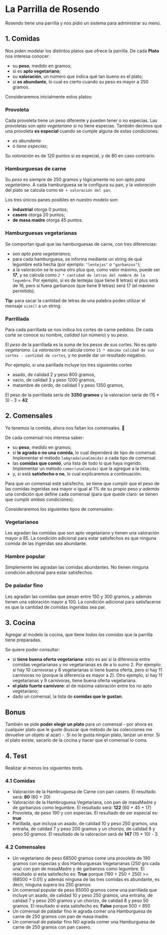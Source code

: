 # La Parrilla de Rosendo
Rosendo tiene una parrilla y nos pidió un sistema para administrar su menú.

## 1. Comidas
Nos piden modelar los distintos platos que ofrece la parrilla. De cada **Plato** nos interesa conocer:
* su **peso**, medido en gramos;
* si es **apto vegetariano**;
* su **valoración**, un número que indica qué tan bueno es el plato;
* si **es abundante**, lo cual es cierto cuando su peso es mayor a 250 gramos.

Consideraremos inicialmente estos platos:

### Provoleta
Cada provoleta tiene un peso diferente y pueden tener o no especias. Las provoletas son _apto vegetariano_ si no tiene especias.
También decimos que una provoleta **es especial** cuando se cumple alguna de estas condiciones:
* _es abundante_ 
* ó _tiene especias_;

Su _valoración_ es de 120 puntos si es especial, y de 80 en caso contrario. 

### Hamburguesas de carne
Su _peso_ es siempre de 250 gramos y lógicamente no son _apto para vegetariano_. 
A cada hamburguesa se le configura su pan, y la _valoración_ del plato se calcula como `60 + valoración del pan`. 

Los tres únicos panes posibles en nuestro modelo son:
* **industrial** otorga 0 puntos;
* **casero** otorga 20 puntos;
* **de masa madre** otorga 45 puntos.

### Hamburguesas vegetarianas
Se comportan igual que las hamburguesas de carne, con tres diferencias:
* son _apto para vegetarianos_;
* para cada hamburguesa, se informa mediante un string de qué legumbre está hecha (por ejemplo: `"lentejas"` o `"garbanzos"`);
* a la valoración se le suma otro plus que, como valor máximo, puede ser _**17**_, y se calcula como `2 * cantidad de letras del nombre de la legumbre`. Por ejemplo, si es de lentejas (que tiene 8 letras) el plus será de 16, pero si fuera garbanzos (que tiene 9 letras) será 17 (el máximo permitido). 

**Tip:** para sacar la cantidad de letras de una palabra podes utilizar el mensaje `size()` a un string. 
### Parrillada
Para cada parrillada se nos indica los cortes de carne pedidos. De cada corte se conoce su nombre, _calidad_ (un número) y su _peso_.

El _peso_ de la parrillada es la suma de los pesos de sus cortes. No es _apto vegetariano_. La _valoración_ se calcula como `15 * máxima calidad de sus cortes - cantidad de cortes`, y no puede dar un resultado negativo.

Por ejemplo, si una parillada incluye los tres siguientes cortes
* asado, de calidad 2 y peso 800 gramos,
* vacio, de calidad 3 y peso 1200 gramos,
* matambre de cerdo, de calidad 1 y peso 1350 gramos,

El peso de la parrillada sería de **3350 gramos** y la valoracion sería de (15 * 3) - 3 = **42**


## 2. Comensales
Ya tenemos la comida, ahora nos faltan los comensales. :fork_and_knife:

De cada comensal nos interesa saber: 
* su **peso**, medido en gramos;
* si **le agrada o no una comida**, lo cual dependerá de tipo de comensal. Implementar el método `leAgrada(unaComida)` a cada tipo de comensal.
* las **comidas que comió**, una lista de todo lo que haya ingerido. Implementar un método `comer(unaComida)` que la agregue a la lista;
* y, si está **satisfecho o no**, lo cual explicaremos a continuación.

Para que un comensal esté satisfecho, se tiene que cumplir que el peso de las comidas ingeridas sea mayor o igual al 1% de su propio peso _y además_ una condición que define cada comensal (para que quede claro: se tienen que cumplir _ambas_ condiciones).    

Consideraremos los siguientes tipos de comensales:

### Vegetarianos
Les agradan las comidas que son apto vegetariano y tienen una valoración mayor a 85. La condición adicional para estar satisfechos es que ninguna comida de las ingeridas sea abundante.

### Hambre popular
Simplemente les agradan las comidas abundantes. No tienen ninguna condición adicional para estar satisfechos.

### De paladar fino
Les agradan las comidas que pesan entre 150 y 300 gramos, y además tienen una valoración mayor a 100. La condición adicional para satisfacerse es que la cantidad de comidas ingeridas sea par. 

## 3. Cocina
Agregar al modelo la cocina, que tiene _todas las comidas_ que la parrilla tiene preparadas. 

Se quiere poder consultar:
* si **tiene buena oferta vegetariana**: esto es así si la diferencia entre comidas vegetarianas y no vegetarianas es de a lo sumo 2. Por ejemplo: si hay 10 carnívoras y 8 vegetarianas sí tiene buena oferta, pero si hay 11 carnívoras no (porque la diferencia es mayor a 2). Otro ejemplo, si hay 11 vegetarianas y 9 carnívoras, tiene buena oferta vegetariana.
* **el plato fuerte carnívoro**: el de máxima valoración entre los no apto vegetariano;
* dado un comensal, la lista de **comidas que le gustan**.

## Bonus 
También se pide **poder elegir un plato**  para un comensal - por ahora es cualquier plato que le guste (buscar que método de las colecciones me devuelve un objeto al azar) -. Si no le gusta ningún plato, lanzar un error. Si el plato existe, sacarlo de la cocina y hacer que el comensal lo coma.

## 4. Test
Realizar al menos los siguientes tests.
### 4.1 Comidas
* Valoración de la Hambruguesa de Carne con pan casero. El resultado será: **80** (60 + 20)
* Valoración de la Hambruguesa Vegetariana, con pan de masaMadre y de garbanzos como legumbre. El resultado será: **122** (60 + 45 + 17)
* Provoleta, de peso 190 y con especias. El resultado de ser especial es: **true**
* Parillada, que incluya un asado, de calidad 10 y peso 250 gramos, una entraña, de calidad 7 y peso 200 gramos y un chorizo, de calidad 8 y peso 50 gramos. El resultado de la valoracion será de **147** (15 * 10) - 3.

### 4.2 Comensales
* Un vegetariano de peso 68500 gramos come una provoleta de 190 gramos con especias y dos Hamburguesas Vegetarianas (250 grs cada una) con pan de masaMadre y de garbanzos como legumbre. El resultado si esta satisfecho es: **True** porque (190 + 250 + 250) >= (68500 * 0.01) y además ninguna de las tres comidas es abundante, es decir, ninguna supera los 250 gramos.
* Un comensal popular de peso 85000 gramos come una parrillada que incluye un asado, de calidad 10 y peso 250 gramos, una entraña, de calidad 7 y peso 200 gramos y un chorizo, de calidad 8 y peso 50 gramos. El resultado si esta satisfecho es: **False** porque  500 < 850
* Un comensal de paladar fino le agrada comer una Hamburguesa de carne de 250 gramos con pan de masa madre.
* Un comensal de paladar fino NO agrada comer una Hamburguesa de carne de 250 gramos con pan casero.
